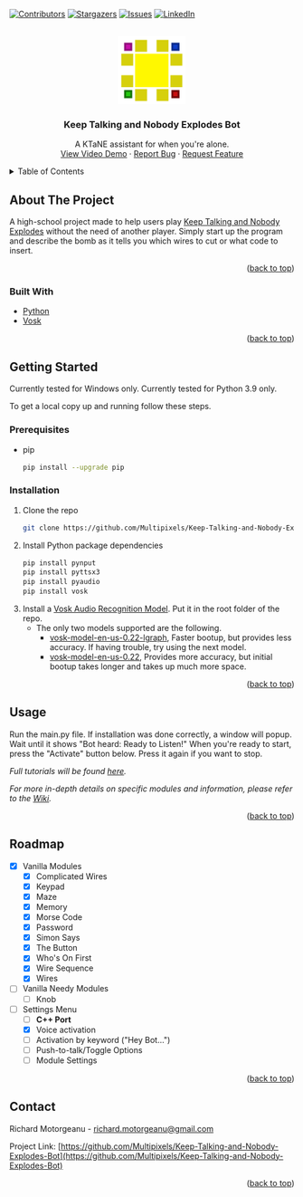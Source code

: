 [![Contributors][contributors-shield]][contributors-url]
[![Stargazers][stars-shield]][stars-url]
[![Issues][issues-shield]][issues-url]
[![LinkedIn][linkedin-shield]][linkedin-url]
<!-- [![MIT License][license-shield]][license-url]
     [![Forks][forks-shield]][forks-url] -->



<!-- PROJECT LOGO -->
<br />
<div align="center">
  <a href="https://github.com/Multipixels/Keep-Talking-and-Nobody-Explodes-Bot">
    <img src="pictures/Logo.png" alt="Logo" width="120" height="120">
  </a>

<h3 align="center">Keep Talking and Nobody Explodes Bot</h3>

  <p align="center">
    A KTaNE assistant for when you're alone.
    <!-- <br />
    <a href="https://github.com/github_username/repo_name"><strong>Explore the docs »</strong></a>
    <br /> -->
    <br />
    <a href="https://youtu.be/qaytGFiAcFE">View Video Demo</a>
    ·
    <a href="https://github.com/Multipixels/Keep-Talking-and-Nobody-Explodes-Bot/issues">Report Bug</a>
    ·
    <a href="https://github.com/Multipixels/Keep-Talking-and-Nobody-Explodes-Bot/issues">Request Feature</a>
  </p>
</div>



<!-- TABLE OF CONTENTS -->
<details>
  <summary>Table of Contents</summary>
  <ol>
    <li>
      <a href="#about-the-project">About The Project</a>
      <ul>
        <li><a href="#built-with">Built With</a></li>
      </ul>
    </li>
    <li>
      <a href="#getting-started">Getting Started</a>
      <ul>
        <li><a href="#prerequisites">Prerequisites</a></li>
        <li><a href="#installation">Installation</a></li>
      </ul>
    </li>
    <li><a href="#usage">Usage</a></li>
    <li><a href="#roadmap">Roadmap</a></li>
    <!--<li><a href="#contributing">Contributing</a></li>-->
    <!--<li><a href="#license">License</a></li>-->
    <li><a href="#contact">Contact</a></li>
    <!--<li><a href="#acknowledgments">Acknowledgments</a></li>-->
  </ol>
</details>



<!-- ABOUT THE PROJECT -->
## About The Project

<!--[![Product Name Screen Shot][product-screenshot]](https://example.com)-->

A high-school project made to help users play [Keep Talking and Nobody Explodes](https://keeptalkinggame.com/) without the need of another player. Simply start up the program and describe the bomb as it tells you which wires to cut or what code to insert.

<p align="right">(<a href="#top">back to top</a>)</p>



### Built With

* [Python](https://www.python.org/)
* [Vosk](https://alphacephei.com/vosk/)

<p align="right">(<a href="#top">back to top</a>)</p>



<!-- GETTING STARTED -->
## Getting Started

Currently tested for Windows only.
Currently tested for Python 3.9 only.

To get a local copy up and running follow these steps.

### Prerequisites

* pip
  ```sh
  pip install --upgrade pip
  ```

### Installation

1. Clone the repo
   ```sh
   git clone https://github.com/Multipixels/Keep-Talking-and-Nobody-Explodes-Bot.git
   ```
2. Install Python package dependencies
   ```sh
   pip install pynput
   pip install pyttsx3
   pip install pyaudio
   pip install vosk
   ```
3. Install a [Vosk Audio Recognition Model](https://alphacephei.com/vosk/models). Put it in the root folder of the repo.
   - The only two models supported are the following.
     - [vosk-model-en-us-0.22-lgraph](vosk-model-en-us-0.22-lgraph), Faster bootup, but provides less accuracy. If having trouble, try using the next model.
     - [vosk-model-en-us-0.22](https://alphacephei.com/vosk/models/vosk-model-en-us-0.22.zip), Provides more accuracy, but initial bootup takes longer and takes up much more space.

<p align="right">(<a href="#top">back to top</a>)</p>

<!-- USAGE EXAMPLES -->
## Usage

Run the main.py file. If installation was done correctly, a window will popup. Wait until it shows "Bot heard: Ready to Listen!"
When you're ready to start, press the "Activate" button below. Press it again if you want to stop.

_Full tutorials will be found [here](https://www.youtube.com/playlist?list=PLll7a_aZOiE63zbNZDA6jSA71DDJmMIG4)._

_For more in-depth details on specific modules and information, please refer to the [Wiki](https://github.com/Multipixels/Keep-Talking-and-Nobody-Explodes-Bot/wiki)._

<p align="right">(<a href="#top">back to top</a>)</p>

<!-- ROADMAP -->
## Roadmap

- [X] Vanilla Modules
    - [X] Complicated Wires
    - [X] Keypad
    - [X] Maze
    - [X] Memory
    - [X] Morse Code
    - [X] Password
    - [X] Simon Says
    - [X] The Button
    - [X] Who's On First
    - [X] Wire Sequence
    - [X] Wires
- [ ] Vanilla Needy Modules
    - [ ] Knob
- [ ] Settings Menu
    - [ ] **C++ Port**
    - [X] Voice activation
    - [ ] Activation by keyword ("Hey Bot...")
    - [ ] Push-to-talk/Toggle Options
    - [ ] Module Settings

<!-- See the [open issues](https://github.com/github_username/repo_name/issues) for a full list of proposed features (and known issues). -->

<p align="right">(<a href="#top">back to top</a>)</p>



<!-- LICENSE -->
<!-- ## License

Distributed under the MIT License. See `LICENSE.txt` for more information.

<p align="right">(<a href="#top">back to top</a>)</p> -->



<!-- CONTACT -->
## Contact

Richard Motorgeanu - richard.motorgeanu@gmail.com

Project Link: [https://github.com/Multipixels/Keep-Talking-and-Nobody-Explodes-Bot](https://github.com/Multipixels/Keep-Talking-and-Nobody-Explodes-Bot)

<p align="right">(<a href="#top">back to top</a>)</p>



<!-- MARKDOWN LINKS & IMAGES -->
<!-- https://www.markdownguide.org/basic-syntax/#reference-style-links -->
[contributors-shield]: https://img.shields.io/github/contributors/Multipixels/Keep-Talking-and-Nobody-Explodes-Bot.svg?style=for-the-badge
[contributors-url]: https://github.com/Multipixels/Keep-Talking-and-Nobody-Explodes-Bot/graphs/contributors
[forks-shield]: https://img.shields.io/github/forks/Multipixels/Keep-Talking-and-Nobody-Explodes-Bot.svg?style=for-the-badge
[forks-url]: https://github.com/Multipixels/Keep-Talking-and-Nobody-Explodes-Bot/network/members
[stars-shield]: https://img.shields.io/github/stars/Multipixels/Keep-Talking-and-Nobody-Explodes-Bot.svg?style=for-the-badge
[stars-url]: https://github.com/Multipixels/Keep-Talking-and-Nobody-Explodes-Bot/stargazers
[issues-shield]: https://img.shields.io/github/issues/Multipixels/Keep-Talking-and-Nobody-Explodes-Bot.svg?style=for-the-badge
[issues-url]: https://github.com/Multipixels/Keep-Talking-and-Nobody-Explodes-Bot/issues
<!-- [license-shield]: https://img.shields.io/github/license/github_username/repo_name.svg?style=for-the-badge -->
<!-- [license-url]: https://github.com/github_username/repo_name/blob/master/LICENSE.txt -->
[linkedin-shield]: https://img.shields.io/badge/-LinkedIn-black.svg?style=for-the-badge&logo=linkedin&colorB=555
[linkedin-url]: https://www.linkedin.com/in/richard-motorgeanu/
[product-screenshot]: images/screenshot.png
